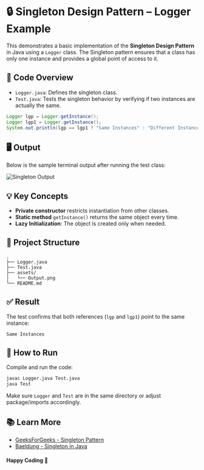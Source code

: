 # 🔒 Singleton Design Pattern – Logger Example

This demonstrates a basic implementation of the **Singleton Design Pattern** in Java using a `Logger` class. The Singleton pattern ensures that a class has only one instance and provides a global point of access to it.

## 📄 Code Overview

- `Logger.java`: Defines the singleton class.
- `Test.java`: Tests the singleton behavior by verifying if two instances are actually the same.

```java
Logger lgp = Logger.getInstance();
Logger lgp1 = Logger.getInstance();
System.out.println(lgp == lgp1 ? "Same Instances" : "Different Instances");
````

## 🖥 Output

Below is the sample terminal output after running the test class:

![Singleton Output](./assets/Output.png)

## 💡 Key Concepts

* **Private constructor** restricts instantiation from other classes.
* **Static method** `getInstance()` returns the same object every time.
* **Lazy Initialization**: The object is created only when needed.

## 📂 Project Structure

````
.
├── Logger.java
├── Test.java
├── assets/
│   └── Output.png
└── README.md
````

## ✅ Result

The test confirms that both references (`lgp` and `lgp1`) point to the same instance:

````
Same Instances
````

## 🚀 How to Run

Compile and run the code:

````bash
javac Logger.java Test.java
java Test
````

Make sure `Logger` and `Test` are in the same directory or adjust package/imports accordingly.

## 📚 Learn More

* [GeeksForGeeks - Singleton Pattern](https://www.geeksforgeeks.org/singleton-design-pattern/)
* [Baeldung - Singleton in Java](https://www.baeldung.com/solid-principles)

#### Happy Coding 🎯
